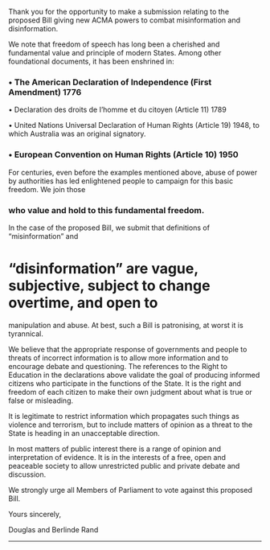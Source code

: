 Thank you for the opportunity to make a submission relating to the proposed Bill giving
new ACMA powers to combat misinformation and disinformation.

We note that freedom of speech has long been a cherished and fundamental value and
principle of modern States. Among other foundational documents, it has been enshrined
in:

### • The American Declaration of Independence (First Amendment) 1776

 • Declaration des droits de I’homme et du citoyen (Article 11) 1789

 • United Nations Universal Declaration of Human Rights (Article 19) 1948, to which
Australia was an original signatory.

### • European Convention on Human Rights (Article 10) 1950

For centuries, even before the examples mentioned above, abuse of power by
authorities has led enlightened people to campaign for this basic freedom. We join those
### who value and hold to this fundamental freedom.

In the case of the proposed Bill, we submit that definitions of “misinformation” and
# “disinformation” are vague, subjective, subject to change overtime, and open to
manipulation and abuse. At best, such a Bill is patronising, at worst it is tyrannical.

We believe that the appropriate response of governments and people to threats of
incorrect information is to allow more information and to encourage debate and
questioning. The references to the Right to Education in the declarations above validate
the goal of producing informed citizens who participate in the functions of the State. It is
the right and freedom of each citizen to make their own judgment about what is true or
false or misleading.

It is legitimate to restrict information which propagates such things as violence and
terrorism, but to include matters of opinion as a threat to the State is heading in an
unacceptable direction.

In most matters of public interest there is a range of opinion and interpretation of
evidence. It is in the interests of a free, open and peaceable society to allow unrestricted
public and private debate and discussion.

We strongly urge all Members of Parliament to vote against this proposed Bill.

Yours sincerely,

Douglas and Berlinde Rand


-----

